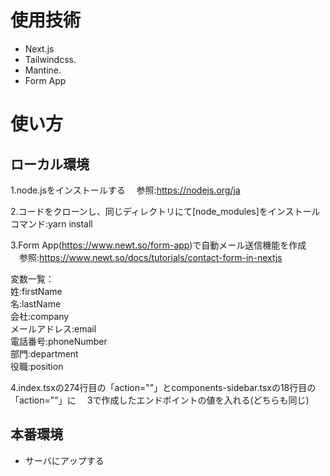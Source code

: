 # 使用技術

-   Next.js
-   Tailwindcss.
-   Mantine.
-   Form App

# 使い方

## ローカル環境
1.node.jsをインストールする
　参照:https://nodejs.org/ja

2.コードをクローンし、同じディレクトリにて[node_modules]をインストール
 コマンド:yarn install

3.Form App(https://www.newt.so/form-app)で自動メール送信機能を作成
　参照:https://www.newt.so/docs/tutorials/contact-form-in-nextjs

変数一覧：<br />
姓:firstName <br />
名:lastName <br />
会社:company <br />
メールアドレス:email <br />
電話番号:phoneNumber <br />
部門:department <br />
役職:position <br />


4.index.tsxの274行目の「action=""」とcomponents-sidebar.tsxの18行目の「action=""」に
　3で作成したエンドポイントの値を入れる(どちらも同じ)

## 本番環境
- サーバにアップする
